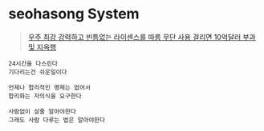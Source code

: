 # seohasong System

> [우주 최강 강력하고 빈틈없는 라이센스를 따름 무단 사용 걸리면 10억달러 부과 및 지옥행](http://www.bloter.net/archives/209318)


```
24시간을 다스린다
기다리는건 쉬운일이다
```

```
언제나 합리적인 명제는 없어서
합리화는 자의식을 요구한다
```

```
사람없이 살줄 알아야한다
그래도 사람 다루는 법은 알아야한다
```
